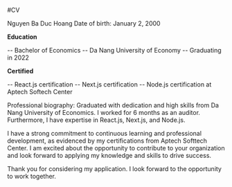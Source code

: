 #CV


Nguyen Ba Duc Hoang
Date of birth: January 2, 2000

**Education**

   -- Bachelor of Economics
   -- Da Nang University of Economy
   -- Graduating in 2022
 
**Certified**

   -- React.js certification
   -- Next.js certification
   -- Node.js certification
at Aptech Softech Center


Professional biography:
Graduated with dedication and high skills from Da Nang University of Economics. I worked for 6 months as an auditor.
Furthermore, I have expertise in React.js, Next.js, and Node.js.

I have a strong commitment to continuous learning and professional development, as evidenced by my certifications from Aptech Softtech Center.
I am excited about the opportunity to contribute to your organization and look forward to applying my knowledge and skills to drive success.

Thank you for considering my application. I look forward to the opportunity to work together.
